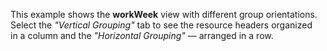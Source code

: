 This example shows the **workWeek** view with different group orientations. Select the *"Vertical Grouping"* tab to&nbsp;see the resource headers organized in&nbsp;a&nbsp;column and the *"Horizontal Grouping"*&nbsp;&mdash; arranged in&nbsp;a&nbsp;row.